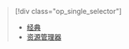 > [!div class="op_single_selector"]
> * [经典](../articles/storage/storage-cannot-delete-storage-account-container-vhd.md)
> * [资源管理器](../articles/storage/storage-resource-manager-cannot-delete-storage-account-container-vhd.md)
> 
> 

